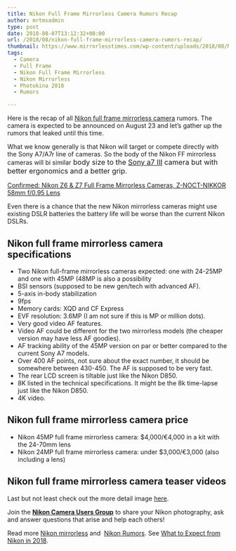 ```yaml
---
title: Nikon Full Frame Mirrorless Camera Rumors Recap
author: mrtmsadmin
type: post
date: 2018-08-07T13:12:32+00:00
url: /2018/08/nikon-full-frame-mirrorless-camera-rumors-recap/
thumbnail: https://www.mirrorlesstimes.com/wp-content/uploads/2018/08/Nikon-mirrorless-camera-rumors-recap.png
tags:
  - Camera
  - Full Frame
  - Nikon Full Frame Mirrorless
  - Nikon Mirrorless
  - Photokina 2018
  - Rumors

---
```

Here is the recap of all [Nikon full frame mirrorless camera][1] rumors. The camera is expected to be announced on August 23 and let’s gather up the rumors that leaked until this time.

What we know generally is that Nikon will target or compete directly with the Sony A7/A7r line of cameras. So the body of the Nikon FF mirrorless cameras will bi similar<span style="font-family: -apple-system, BlinkMacSystemFont, 'Segoe UI', Roboto, 'Helvetica Neue', Arial, sans-serif; font-size: 1rem;"> body size to the <a href="https://www.mirrorlesstimes.com/tag/sony-a7-iii/">Sony a7 III</a> camera but with better ergonomics and a better grip. </span>

[Confirmed: Nikon Z6 & Z7 Full Frame Mirrorless Cameras, Z-NOCT-NIKKOR 58mm f/0.95 Lens][2]

Even there is a chance that the new Nikon mirrorless cameras might use existing DSLR batteries the battery life will be worse than the current Nikon DSLRs. <!--more-->

## Nikon full frame mirrorless camera specifications

  * Two Nikon full-frame mirrorless cameras expected: one with 24-25MP and one with 45MP (48MP is also a possibility
  * BSI sensors (supposed to be new gen/tech with advanced AF).
  * 5-axis in-body stabilization
  * 9fps
  * Memory cards: XQD and CF Express
  * EVF resolution: 3.6MP (I am not sure if this is MP or million dots).
  * Very good video AF features.
  * Video AF could be different for the two mirrorless models (the cheaper version may have less AF goodies).
  * AF tracking ability of the 45MP version on par or better compared to the current Sony A7 models.
  * Over 400 AF points, not sure about the exact number, it should be somewhere between 430-450. The AF is supposed to be very fast.
  * The rear LCD screen is tiltable just like the Nikon D850.
  * 8K listed in the technical specifications. It might be the 8k time-lapse just like the Nikon D850.
  * 4K video.

## Nikon full frame mirrorless camera price

  * Nikon 45MP full frame mirrorless camera: $4,000/€4,000 in a kit with the 24-70mm lens
  * Nikon 24MP full frame mirrorless camera: under $3,000/€3,000 (also including a lens)

## Nikon full frame mirrorless camera teaser videos







Last but not least check out the more detail image <a href="https://www.dailycameranews.com/2018/08/new-images-of-nikon-full-frame-mirrorless-camera/" target="_blank" rel="noopener">here</a>.

Join the <a class="ext-link" title="" href="https://www.facebook.com/groups/868201466609763/" target="_blank" rel="external nofollow noopener"><strong>Nikon Camera Users Group</strong></a> to share your Nikon photography, ask and answer questions that arise and help each others!

Read more [Nikon mirrorless][3] and  <a href="https://www.dailycameranews.com/tag/nikon-rumors/" target="_blank" rel="noopener">Nikon Rumors</a>. See <a href="https://www.dailycameranews.com/2018/04/what-to-expect-from-nikon-in-2018/" rel="bookmark">What to Expect from Nikon in 2018</a>.

 [1]: https://www.mirrorlesstimes.com/tag/nikon-full-frame-mirrorless/
 [2]: https://www.mirrorlesstimes.com/2018/08/confirmed-nikon-z6-z7-full-frame-mirrorless-cameras-z-noct-nikkor-58mm-f-0-95-lens/
 [3]: https://www.mirrorlesstimes.com/tag/nikon-mirrorless/